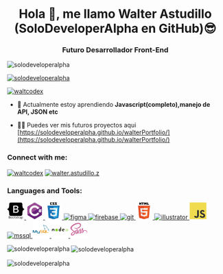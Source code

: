 <h1 align="center">Hola 👋, me llamo Walter Astudillo (SoloDeveloperAlpha en GitHub)😎</h1>
<h3 align="center">Futuro Desarrollador Front-End</h3>

<p align="left"> <img src="https://komarev.com/ghpvc/?username=solodeveloperalpha&label=Profile%20views&color=0e75b6&style=flat" alt="solodeveloperalpha" /> </p>

<p align="left"> <a href="https://github.com/ryo-ma/github-profile-trophy"><img src="https://github-profile-trophy.vercel.app/?username=solodeveloperalpha" alt="solodeveloperalpha" /></a> </p>

<p align="left"> <a href="https://twitter.com/waltcodex" target="blank"><img src="https://img.shields.io/twitter/follow/waltcodex?logo=twitter&style=for-the-badge" alt="waltcodex" /></a> </p>

- 🌱 Actualmente estoy aprendiendo **Javascript(completo),manejo de API, JSON etc**

- 👨‍💻 Puedes ver mis futuros proyectos aqui [https://solodeveloperalpha.github.io/walterPortfolio/](https://solodeveloperalpha.github.io/walterPortfolio/)

<h3 align="left">Connect with me:</h3>
<p align="left">
<a href="https://twitter.com/waltcodex" target="blank"><img align="center" src="https://raw.githubusercontent.com/rahuldkjain/github-profile-readme-generator/master/src/images/icons/Social/twitter.svg" alt="waltcodex" height="30" width="40" /></a>
<a href="https://instagram.com/walter.astudillo.z" target="blank"><img align="center" src="https://raw.githubusercontent.com/rahuldkjain/github-profile-readme-generator/master/src/images/icons/Social/instagram.svg" alt="walter.astudillo.z" height="30" width="40" /></a>
</p>

<h3 align="left">Languages and Tools:</h3>
<p align="left"> <a href="https://getbootstrap.com" target="_blank" rel="noreferrer"> <img src="https://raw.githubusercontent.com/devicons/devicon/master/icons/bootstrap/bootstrap-plain-wordmark.svg" alt="bootstrap" width="40" height="40"/> </a> <a href="https://www.w3schools.com/cs/" target="_blank" rel="noreferrer"> <img src="https://raw.githubusercontent.com/devicons/devicon/master/icons/csharp/csharp-original.svg" alt="csharp" width="40" height="40"/> </a> <a href="https://www.w3schools.com/css/" target="_blank" rel="noreferrer"> <img src="https://raw.githubusercontent.com/devicons/devicon/master/icons/css3/css3-original-wordmark.svg" alt="css3" width="40" height="40"/> </a> <a href="https://www.figma.com/" target="_blank" rel="noreferrer"> <img src="https://www.vectorlogo.zone/logos/figma/figma-icon.svg" alt="figma" width="40" height="40"/> </a> <a href="https://firebase.google.com/" target="_blank" rel="noreferrer"> <img src="https://www.vectorlogo.zone/logos/firebase/firebase-icon.svg" alt="firebase" width="40" height="40"/> </a> <a href="https://git-scm.com/" target="_blank" rel="noreferrer"> <img src="https://www.vectorlogo.zone/logos/git-scm/git-scm-icon.svg" alt="git" width="40" height="40"/> </a> <a href="https://www.w3.org/html/" target="_blank" rel="noreferrer"> <img src="https://raw.githubusercontent.com/devicons/devicon/master/icons/html5/html5-original-wordmark.svg" alt="html5" width="40" height="40"/> </a> <a href="https://www.adobe.com/in/products/illustrator.html" target="_blank" rel="noreferrer"> <img src="https://www.vectorlogo.zone/logos/adobe_illustrator/adobe_illustrator-icon.svg" alt="illustrator" width="40" height="40"/> </a> <a href="https://developer.mozilla.org/en-US/docs/Web/JavaScript" target="_blank" rel="noreferrer"> <img src="https://raw.githubusercontent.com/devicons/devicon/master/icons/javascript/javascript-original.svg" alt="javascript" width="40" height="40"/> </a> <a href="https://www.microsoft.com/en-us/sql-server" target="_blank" rel="noreferrer"> <img src="https://www.svgrepo.com/show/303229/microsoft-sql-server-logo.svg" alt="mssql" width="40" height="40"/> </a> <a href="https://www.mysql.com/" target="_blank" rel="noreferrer"> <img src="https://raw.githubusercontent.com/devicons/devicon/master/icons/mysql/mysql-original-wordmark.svg" alt="mysql" width="40" height="40"/> </a> <a href="https://nodejs.org" target="_blank" rel="noreferrer"> <img src="https://raw.githubusercontent.com/devicons/devicon/master/icons/nodejs/nodejs-original-wordmark.svg" alt="nodejs" width="40" height="40"/> </a> <a href="https://sass-lang.com" target="_blank" rel="noreferrer"> <img src="https://raw.githubusercontent.com/devicons/devicon/master/icons/sass/sass-original.svg" alt="sass" width="40" height="40"/> </a> </p>

<p><img align="left" src="https://github-readme-stats.vercel.app/api/top-langs?username=solodeveloperalpha&show_icons=true&locale=en&layout=compact" alt="solodeveloperalpha" /></p>

<p>&nbsp;<img align="center" src="https://github-readme-stats.vercel.app/api?username=solodeveloperalpha&show_icons=true&locale=en" alt="solodeveloperalpha" /></p>

<p><img align="center" src="https://github-readme-streak-stats.herokuapp.com/?user=solodeveloperalpha&" alt="solodeveloperalpha" /></p>

